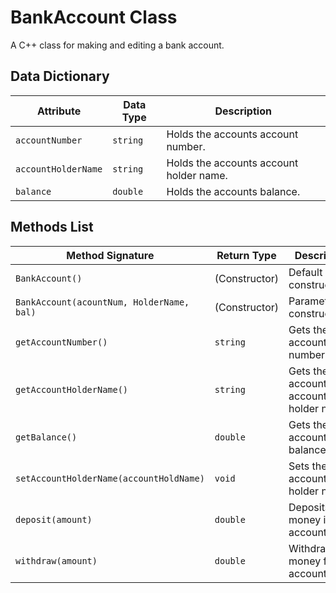 # BankAccount Class

A C++ class for making and editing a bank account.

## Data Dictionary
| Attribute | Data Type | Description |
|----------|----------|----------|
| `accountNumber` | `string` | Holds the accounts account number. |
| `accountHolderName` | `string` | Holds the accounts account holder name. |
| `balance` | `double` | Holds the accounts balance. |

## Methods List

| Method Signature | Return Type | Description |
|----------|----------|----------|
| `BankAccount()` | (Constructor) | Default constructor. |
| `BankAccount(acountNum, HolderName, bal)` | (Constructor) | Parameterized constructor. |
| `getAccountNumber()` | `string` | Gets the accounts number. |
| `getAccountHolderName()` | `string` | Gets the accounts account holder name. |
| `getBalance()` | `double` | Gets the account balance. |
| `setAccountHolderName(accountHoldName)` | `void` | Sets the account holder name. |
| `deposit(amount)` | `double` | Deposits money into an account. |
| `withdraw(amount)` | `double` | Withdraws money from a account. |